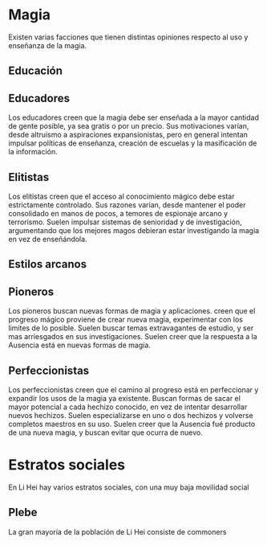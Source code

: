# Magia
Existen varias facciones que tienen distintas opiniones respecto al uso y enseñanza de la magia.

## Educación

## Educadores
Los educadores creen que la magia debe ser enseñada a la mayor cantidad de gente posible, ya sea gratis o por un precio. Sus motivaciones varían, desde altruismo a aspiraciones expansionistas, pero en general intentan impulsar políticas de enseñanza, creación de escuelas y la masificación de la información.

## Elitistas
Los elitistas creen que el acceso al conocimiento mágico debe estar estrictamente controlado. Sus razones varían, desde mantener el poder consolidado en manos de pocos, a temores de espionaje arcano y terrorismo. Suelen impulsar sistemas de senioridad y de investigación, argumentando que los mejores magos debieran estar investigando la magia en vez de enseñándola.

## Estilos arcanos

## Pioneros
Los pioneros buscan nuevas formas de magia y aplicaciones. creen que el progreso mágico proviene de crear nueva magia, experimentar con los limites de lo posible. Suelen buscar temas extravagantes de estudio, y ser mas arriesgados en sus investigaciones. Suelen creer que la respuesta a la Ausencia está en nuevas formas de magia.

## Perfeccionistas
Los perfeccionistas creen que el camino al progreso está en perfeccionar y expandir los usos de la magia ya existente. Buscan formas de sacar el mayor potencial a cada hechizo conocido, en vez de intentar desarrollar nuevos hechizos. Suelen especializarse en uno o dos hechizos y volverse completos maestros en su uso. Suelen creer que la Ausencia fué producto de una nueva magia, y buscan evitar que ocurra de nuevo.  

# Estratos sociales
En Li Hei hay varios estratos sociales, con una muy baja movilidad social

## Plebe
La gran mayoría de la población de Li Hei consiste de commoners 
